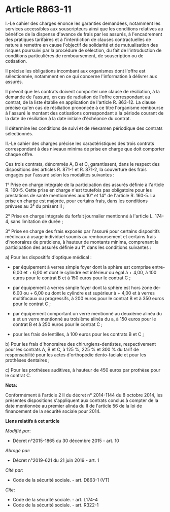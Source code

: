 # Article R863-11

I.-Le cahier des charges énonce les garanties demandées, notamment les services accessibles aux souscripteurs ainsi que les
conditions relatives au bénéfice de la dispense d'avance de frais par les assurés, à l'encadrement des pratiques tarifaires
et à l'interdiction de clauses contractuelles de nature à remettre en cause l'objectif de solidarité et de mutualisation des
risques poursuivi par la procédure de sélection, du fait de l'introduction de conditions particulières de remboursement, de
souscription ou de cotisation. 

Il précise les obligations incombant aux organismes dont l'offre est sélectionnée, notamment en ce qui concerne l'information
à délivrer aux assurés. 

Il prévoit que les contrats doivent comporter une clause de résiliation, à la demande de l'assuré, en cas de radiation de
l'offre correspondant au contrat, de la liste établie en application de l'article R. 863-12. La clause précise qu'en cas de
résiliation prononcée à ce titre l'organisme rembourse à l'assuré le montant des cotisations correspondant à la période
courant de la date de résiliation à la date initiale d'échéance du contrat. 

Il détermine les conditions de suivi et de réexamen périodique des contrats sélectionnés. 

II.-Le cahier des charges précise les caractéristiques des trois contrats correspondant à des niveaux minima de prise en
charge que doit comporter chaque offre. 

Ces trois contrats, dénommés A, B et C, garantissent, dans le respect des dispositions des articles R. 871-1 et R. 871-2, la
couverture des frais engagés par l'assuré selon les modalités suivantes : 

1° Prise en charge intégrale de la participation des assurés définie à l'article R. 160-5. Cette prise en charge n'est
toutefois pas obligatoire pour les prestations de santé mentionnées aux 10° et 14° de l'article R. 160-5. La prise en charge
est majorée, pour certains frais, dans les conditions prévues au 3° du présent II ; 

2° Prise en charge intégrale du forfait journalier mentionné à l'article L. 174-4, sans limitation de durée ; 

3° Prise en charge des frais exposés par l'assuré pour certains dispositifs médicaux à usage individuel soumis au
remboursement et certains frais d'honoraires de praticiens, à hauteur de montants minima, comprenant la participation des
assurés définie au 1°, dans les conditions suivantes : 

a) Pour les dispositifs d'optique médical :

- par équipement à verres simple foyer dont la sphère est comprise entre-6,00 et + 6,00 et dont le cylindre est inférieur ou
égal à + 4,00, à 100 euros pour le contrat B et à 150 euros pour le contrat C ;

- par équipement à verres simple foyer dont la sphère est hors zone de-6,00 ou + 6,00 ou dont le cylindre est supérieur à +
4,00 et à verres multifocaux ou progressifs, à 200 euros pour le contrat B et à 350 euros pour le contrat C ;

- par équipement comportant un verre mentionné au deuxième alinéa du a et un verre mentionné au troisième alinéa du a, à 150
euros pour le contrat B et à 250 euros pour le contrat C ;

- pour les frais de lentilles, à 100 euros pour les contrats B et C ; 

b) Pour les frais d'honoraires des chirurgiens-dentistes, respectivement pour les contrats A, B et C, à 125 %, 225 % et 300 %
du tarif de responsabilité pour les actes d'orthopédie dento-faciale et pour les prothèses dentaires ; 

c) Pour les prothèses auditives, à hauteur de 450 euros par prothèse pour le contrat C.

**Nota:**

Conformément à l'article 2 II du décret n° 2014-1144 du 8 octobre 2014, les présentes dispositions s'appliquent aux contrats
conclus à compter de la date mentionnée au premier alinéa du II de l'article 56 de la loi de financement de la sécurité
sociale pour 2014.

**Liens relatifs à cet article**

_Modifié par_:

  - Décret n°2015-1865 du 30 décembre 2015 - art. 10

_Abrogé par_:

  - Décret n°2019-621 du 21 juin 2019 - art. 1

_Cité par_:

  - Code de la sécurité sociale. - art. D863-1 (VT)

_Cite_:

  - Code de la sécurité sociale. - art. L174-4
  - Code de la sécurité sociale. - art. R322-1

